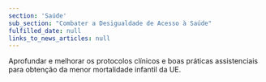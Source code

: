```yaml
---
section: 'Saúde'
sub_section: "Combater a Desigualdade de Acesso à Saúde"
fulfilled_date: null
links_to_news_articles: null
---
```


Aprofundar e melhorar os protocolos clínicos e boas práticas assistenciais para obtenção da menor mortalidade infantil da UE.